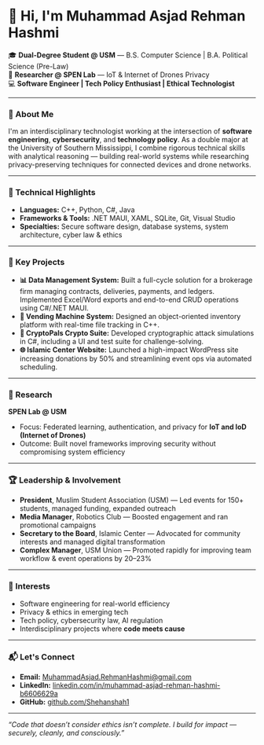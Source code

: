 # 👋 Hi, I'm Muhammad Asjad Rehman Hashmi

🎓 **Dual-Degree Student @ USM** — B.S. Computer Science | B.A. Political Science (Pre-Law)  
🔐 **Researcher @ SPEN Lab** — IoT & Internet of Drones Privacy  
💻 **Software Engineer | Tech Policy Enthusiast | Ethical Technologist**

---

### 🧠 About Me

I'm an interdisciplinary technologist working at the intersection of **software engineering**, **cybersecurity**, and **technology policy**. As a double major at the University of Southern Mississippi, I combine rigorous technical skills with analytical reasoning — building real-world systems while researching privacy-preserving techniques for connected devices and drone networks.

---

### 🔧 Technical Highlights

- **Languages:** C++, Python, C#, Java  
- **Frameworks & Tools:** .NET MAUI, XAML, SQLite, Git, Visual Studio  
- **Specialties:** Secure software design, database systems, system architecture, cyber law & ethics

---

### 🚀 Key Projects

- **📊 Data Management System:** Built a full-cycle solution for a brokerage firm managing contracts, deliveries, payments, and ledgers. Implemented Excel/Word exports and end-to-end CRUD operations using C#/.NET MAUI.
- **🛒 Vending Machine System:** Designed an object-oriented inventory platform with real-time file tracking in C++.
- **🔐 CryptoPals Crypto Suite:** Developed cryptographic attack simulations in C#, including a UI and test suite for challenge-solving.
- **🌐 Islamic Center Website:** Launched a high-impact WordPress site increasing donations by 50% and streamlining event ops via automated scheduling.

---

### 🧪 Research

**SPEN Lab @ USM**  
- Focus: Federated learning, authentication, and privacy for **IoT and IoD (Internet of Drones)**  
- Outcome: Built novel frameworks improving security without compromising system efficiency

---

### 🏆 Leadership & Involvement

- **President**, Muslim Student Association (USM) — Led events for 150+ students, managed funding, expanded outreach  
- **Media Manager**, Robotics Club — Boosted engagement and ran promotional campaigns  
- **Secretary to the Board**, Islamic Center — Advocated for community interests and managed digital transformation  
- **Complex Manager**, USM Union — Promoted rapidly for improving team workflow & event operations by 20–23%

---

### 🎯 Interests

- Software engineering for real-world efficiency  
- Privacy & ethics in emerging tech  
- Tech policy, cybersecurity law, AI regulation  
- Interdisciplinary projects where **code meets cause**

---

### 📬 Let's Connect

- **Email:** MuhammadAsjad.RehmanHashmi@gmail.com  
- **LinkedIn:** [linkedin.com/in/muhammad-asjad-rehman-hashmi-b6606629a](https://linkedin.com/in/muhammad-asjad-rehman-hashmi-b6606629a)  
- **GitHub:** [github.com/Shehanshah1](https://github.com/Shehanshah1)

---

*“Code that doesn’t consider ethics isn’t complete. I build for impact — securely, cleanly, and consciously.”*
